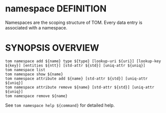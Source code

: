 # namespace DEFINITION

Namespaces are the scoping structure of TOM. Every data entry is associated
with a namespace.

# SYNOPSIS OVERVIEW

```
tom namespace add ${name} type ${type} [lookup-uri ${uri}] [lookup-key ${key}] [entities ${ntt}] [std-attr ${std}] [uniq-attr ${uniq}]
tom namespace list
tom namespace show ${name}
tom namespace attribute add ${name} [std-attr ${std}] [uniq-attr ${uniq}]
tom namespace attribute remove ${name} [std-attr ${std}] [uniq-attr ${uniq}]
tom namespace remove ${name}
```

See `tom namespace help ${command}` for detailed help.
